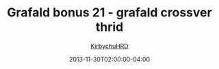 ---
title: "Grafald bonus 21 - grafald crossver thrid"
type: "image"
date: 2013-11-30T02:00:00-04:00
draft: false
categories:
- comics
- collaborations
tags:
- grafald
image_path: "../img/2013/bonus_21.png"
alt_text: ""
author: "[KirbychuHRD](https://cohost.org/KirbychuHRD)"
---